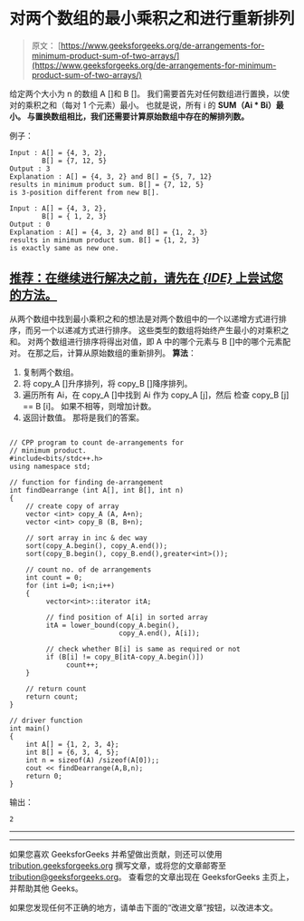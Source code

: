 # 对两个数组的最小乘积之和进行重新排列

> 原文： [https://www.geeksforgeeks.org/de-arrangements-for-minimum-product-sum-of-two-arrays/](https://www.geeksforgeeks.org/de-arrangements-for-minimum-product-sum-of-two-arrays/)

给定两个大小为 n 的数组 A []和 B []。 我们需要首先对任何数组进行置换，以使对的乘积之和（每对 1 个元素）最小。 也就是说，所有 i 的 **SUM（Ai * Bi）最小。 与置换数组相比，我们还需要计算原始数组中存在的解排列数。**

例子：

```
Input : A[] = {4, 3, 2},  
        B[] = {7, 12, 5}
Output : 3
Explanation : A[] = {4, 3, 2} and B[] = {5, 7, 12}
results in minimum product sum. B[] = {7, 12, 5} 
is 3-position different from new B[].

Input : A[] = {4, 3, 2},  
        B[] = { 1, 2, 3}
Output : 0
Explanation : A[] = {4, 3, 2} and B[] = {1, 2, 3}
results in minimum product sum. B[] = {1, 2, 3} 
is exactly same as new one.

```

## [推荐：在继续进行解决之前，请先在 ***{IDE}*** 上尝试您的方法。](https://ide.geeksforgeeks.org/)

从两个数组中找到最小乘积之和的想法是对两个数组中的一个以递增方式进行排序，而另一个以递减方式进行排序。 这些类型的数组将始终产生最小的对乘积之和。 对两个数组进行排序将得出对值，即 A 中的哪个元素与 B []中的哪个元素配对。 在那之后，计算从原始数组的重新排列。
**算法**：

1.  复制两个数组。
2.  将 copy_A []升序排列，将 copy_B []降序排列。
3.  遍历所有 Ai，在 copy_A []中找到 Ai 作为 copy_A [j]，然后
    检查 copy_B [j] == B [i]。 如果不相等，则增加计数。
4.  返回计数值。 那将是我们的答案。

```

// CPP program to count de-arrangements for  
// minimum product. 
#include<bits/stdc++.h> 
using namespace std; 

// function for finding de-arrangement 
int findDearrange (int A[], int B[], int n) 
{ 
    // create copy of array 
    vector <int> copy_A (A, A+n); 
    vector <int> copy_B (B, B+n); 

    // sort array in inc & dec way 
    sort(copy_A.begin(), copy_A.end()); 
    sort(copy_B.begin(), copy_B.end(),greater<int>()); 

    // count no. of de arrangements 
    int count = 0; 
    for (int i=0; i<n;i++) 
    { 
         vector<int>::iterator itA; 

         // find position of A[i] in sorted array 
         itA = lower_bound(copy_A.begin(),  
                           copy_A.end(), A[i]); 

         // check whether B[i] is same as required or not 
         if (B[i] != copy_B[itA-copy_A.begin()]) 
              count++; 
    } 

    // return count 
    return count; 
} 

// driver function 
int main() 
{ 
    int A[] = {1, 2, 3, 4}; 
    int B[] = {6, 3, 4, 5}; 
    int n = sizeof(A) /sizeof(A[0]);; 
    cout << findDearrange(A,B,n); 
    return 0; 
}  

```

输出：

```
2

```



* * *

* * *

如果您喜欢 GeeksforGeeks 并希望做出贡献，则还可以使用 [tribution.geeksforgeeks.org](https://contribute.geeksforgeeks.org/) 撰写文章，或将您的文章邮寄至 tribution@geeksforgeeks.org。 查看您的文章出现在 GeeksforGeeks 主页上，并帮助其他 Geeks。

如果您发现任何不正确的地方，请单击下面的“改进文章”按钮，以改进本文。